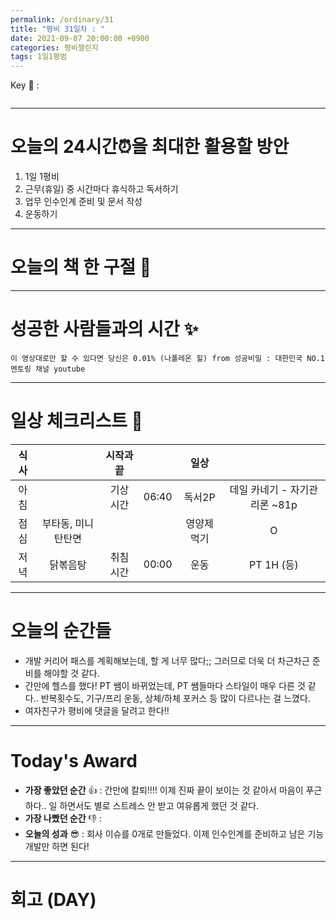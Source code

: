 ```yaml
---
permalink: /ordinary/31
title: "평비 31일차 : "
date: 2021-09-07 20:00:00 +0900
categories: 평비챌린지
tags: 1일1평범
---  
```

Key 🔑 :   
```

```

---
# 오늘의 24시간⏰을 최대한 활용할 방안  
1. 1일 1평비  
2. 근무(휴일) 중 시간마다 휴식하고 독서하기  
3. 업무 인수인계 준비 및 문서 작성  
4. 운동하기

---
# 오늘의 책 한 구절 📕


---
# 성공한 사람들과의 시간 ✨
`이 영상대로만 할 수 있다면 당신은 0.01% (나폴레온 힐) from 성공비밀 : 대한민국 NO.1 멘토링 채널 youtube`


---
# 일상 체크리스트 📃

| 식사 |  | 시작과 끝 |  | 일상 |  |
|:----:|:----:|:----:|:----:|:----:|:----:|
| 아침 |  | 기상 시간 | 06:40 | 독서2P | 데일 카네기 - 자기관리론 ~81p |
| 점심 | 부타동, 미니 탄탄면 |  |  | 영양제 먹기 | O |
| 저녁 | 닭볶음탕 | 취침 시간 | 00:00 | 운동 | PT 1H (등) |

---
# 오늘의 순간들
- 개발 커리어 패스를 계획해보는데, 할 게 너무 많다;; 그러므로 더욱 더 차근차근 준비를 해야할 것 같다.
- 간만에 헬스를 했다! PT 쌤이 바뀌었는데, PT 쌤들마다 스타일이 매우 다른 것 같다.. 반복횟수도, 기구/프리 운동, 상체/하체 포커스 등 많이 다르나는 걸 느꼈다.
- 여자친구가 평비에 댓글을 달려고 한다!!

---
# Today's Award
- **가장 좋았던 순간** 👍 : 간만에 칼퇴!!!! 이제 진짜 끝이 보이는 것 같아서 마음이 푸근하다.. 일 하면서도 별로 스트레스 안 받고 여유롭게 했던 것 같다. 
- **가장 나빴던 순간** 👎 :   
- **오늘의 성과** 😎 : 회사 이슈를 0개로 만들었다. 이제 인수인계를 준비하고 남은 기능 개발만 하면 된다!  

---
# 회고 (DAY)

